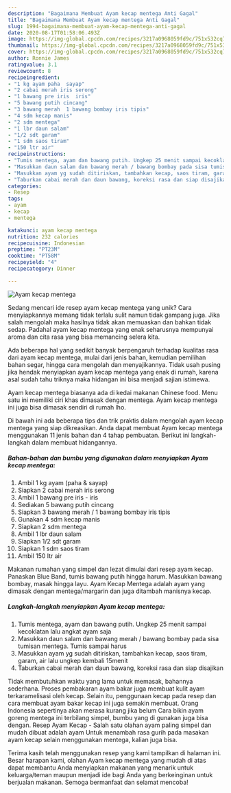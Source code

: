 ```yaml
---
description: "Bagaimana Membuat Ayam kecap mentega Anti Gagal"
title: "Bagaimana Membuat Ayam kecap mentega Anti Gagal"
slug: 1994-bagaimana-membuat-ayam-kecap-mentega-anti-gagal
date: 2020-08-17T01:58:06.493Z
image: https://img-global.cpcdn.com/recipes/3217a0968059fd9c/751x532cq70/ayam-kecap-mentega-foto-resep-utama.jpg
thumbnail: https://img-global.cpcdn.com/recipes/3217a0968059fd9c/751x532cq70/ayam-kecap-mentega-foto-resep-utama.jpg
cover: https://img-global.cpcdn.com/recipes/3217a0968059fd9c/751x532cq70/ayam-kecap-mentega-foto-resep-utama.jpg
author: Ronnie James
ratingvalue: 3.1
reviewcount: 8
recipeingredient:
- "1 kg ayam paha  sayap"
- "2 cabai merah iris serong"
- "1 bawang pre iris  iris"
- "5 bawang putih cincang"
- "3 bawang merah  1 bawang bombay iris tipis"
- "4 sdm kecap manis"
- "2 sdm mentega"
- "1 lbr daun salam"
- "1/2 sdt garam"
- "1 sdm saos tiram"
- "150 ltr air"
recipeinstructions:
- "Tumis mentega, ayam dan bawang putih. Ungkep 25 menit sampai kecoklatan lalu angkat ayam saja"
- "Masukkan daun salam dan bawang merah / bawang bombay pada sisa tumisan mentega. Tumis sampai harus"
- "Masukkan ayam yg sudah ditiriskan, tambahkan kecap, saos tiram, garam, air lalu ungkep kembali 15menit"
- "Taburkan cabai merah dan daun bawang, koreksi rasa dan siap disajikan"
categories:
- Resep
tags:
- ayam
- kecap
- mentega

katakunci: ayam kecap mentega 
nutrition: 232 calories
recipecuisine: Indonesian
preptime: "PT23M"
cooktime: "PT58M"
recipeyield: "4"
recipecategory: Dinner

---
```



![Ayam kecap mentega](https://img-global.cpcdn.com/recipes/3217a0968059fd9c/751x532cq70/ayam-kecap-mentega-foto-resep-utama.jpg)

Sedang mencari ide resep ayam kecap mentega yang unik? Cara menyiapkannya memang tidak terlalu sulit namun tidak gampang juga. Jika salah mengolah maka hasilnya tidak akan memuaskan dan bahkan tidak sedap. Padahal ayam kecap mentega yang enak seharusnya mempunyai aroma dan cita rasa yang bisa memancing selera kita.

Ada beberapa hal yang sedikit banyak berpengaruh terhadap kualitas rasa dari ayam kecap mentega, mulai dari jenis bahan, kemudian pemilihan bahan segar, hingga cara mengolah dan menyajikannya. Tidak usah pusing jika hendak menyiapkan ayam kecap mentega yang enak di rumah, karena asal sudah tahu triknya maka hidangan ini bisa menjadi sajian istimewa.

Ayam kecap mentega biasanya ada di kedai makanan Chinese food. Menu satu ini memiliki ciri khas dimasak dengan mentega. Ayam kecap mentega ini juga bisa dimasak sendiri di rumah lho.


Di bawah ini ada beberapa tips dan trik praktis dalam mengolah ayam kecap mentega yang siap dikreasikan. Anda dapat membuat Ayam kecap mentega menggunakan 11 jenis bahan dan 4 tahap pembuatan. Berikut ini langkah-langkah dalam membuat hidangannya.

<!--inarticleads1-->

##### Bahan-bahan dan bumbu yang digunakan dalam menyiapkan Ayam kecap mentega:

1. Ambil 1 kg ayam (paha &amp; sayap)
1. Siapkan 2 cabai merah iris serong
1. Ambil 1 bawang pre iris - iris
1. Sediakan 5 bawang putih cincang
1. Siapkan 3 bawang merah / 1 bawang bombay iris tipis
1. Gunakan 4 sdm kecap manis
1. Siapkan 2 sdm mentega
1. Ambil 1 lbr daun salam
1. Siapkan 1/2 sdt garam
1. Siapkan 1 sdm saos tiram
1. Ambil 150 ltr air


Makanan rumahan yang simpel dan lezat dimulai dari resep ayam kecap. Panaskan Blue Band, tumis bawang putih hingga harum. Masukkan bawang bombay, masak hingga layu. Ayam Kecap Mentega adalah ayam yang dimasak dengan mentega/margarin dan juga ditambah manisnya kecap. 

<!--inarticleads2-->

##### Langkah-langkah menyiapkan Ayam kecap mentega:

1. Tumis mentega, ayam dan bawang putih. Ungkep 25 menit sampai kecoklatan lalu angkat ayam saja
1. Masukkan daun salam dan bawang merah / bawang bombay pada sisa tumisan mentega. Tumis sampai harus
1. Masukkan ayam yg sudah ditiriskan, tambahkan kecap, saos tiram, garam, air lalu ungkep kembali 15menit
1. Taburkan cabai merah dan daun bawang, koreksi rasa dan siap disajikan


Tidak membutuhkan waktu yang lama untuk memasak, bahannya sederhana. Proses pembakaran ayam bakar juga membuat kulit ayam terkaramelisasi oleh kecap. Selain itu, penggunaan kecap pada resep dan cara membuat ayam bakar kecap ini juga semakin membuat. Orang Indonesia sepertinya akan merasa kurang jika belum Cara bikin ayam goreng mentega ini terbilang simpel, bumbu yang di gunakan juga bisa dengan. Resep Ayam Kecap - Salah satu olahan ayam paling simpel dan mudah dibuat adalah ayam Untuk menambah rasa gurih pada masakan ayam kecap selain menggunakan mentega, kalian juga bisa. 

Terima kasih telah menggunakan resep yang kami tampilkan di halaman ini. Besar harapan kami, olahan Ayam kecap mentega yang mudah di atas dapat membantu Anda menyiapkan makanan yang menarik untuk keluarga/teman maupun menjadi ide bagi Anda yang berkeinginan untuk berjualan makanan. Semoga bermanfaat dan selamat mencoba!
